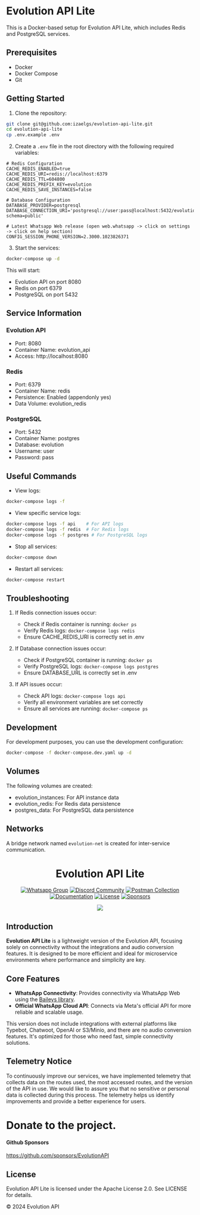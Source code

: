 # Evolution API Lite

This is a Docker-based setup for Evolution API Lite, which includes Redis and PostgreSQL services.

## Prerequisites

- Docker
- Docker Compose
- Git

## Getting Started

1. Clone the repository:
```bash
git clone git@github.com:izaelgs/evolution-api-lite.git
cd evolution-api-lite
cp .env.example .env
```

2. Create a `.env` file in the root directory with the following required variables:
```env
# Redis Configuration
CACHE_REDIS_ENABLED=true
CACHE_REDIS_URI=redis://localhost:6379
CACHE_REDIS_TTL=604800
CACHE_REDIS_PREFIX_KEY=evolution
CACHE_REDIS_SAVE_INSTANCES=false

# Database Configuration
DATABASE_PROVIDER=postgresql
DATABASE_CONNECTION_URI='postgresql://user:pass@localhost:5432/evolution?schema=public'

# Latest Whatsapp Web release (open web.whatsapp -> click on settings -> click on help section)
CONFIG_SESSION_PHONE_VERSION=2.3000.1023826371
```

3. Start the services:
```bash
docker-compose up -d
```

This will start:
- Evolution API on port 8080
- Redis on port 6379
- PostgreSQL on port 5432

## Service Information

### Evolution API
- Port: 8080
- Container Name: evolution_api
- Access: http://localhost:8080

### Redis
- Port: 6379
- Container Name: redis
- Persistence: Enabled (appendonly yes)
- Data Volume: evolution_redis

### PostgreSQL
- Port: 5432
- Container Name: postgres
- Database: evolution
- Username: user
- Password: pass

## Useful Commands

- View logs:
```bash
docker-compose logs -f
```

- View specific service logs:
```bash
docker-compose logs -f api    # For API logs
docker-compose logs -f redis  # For Redis logs
docker-compose logs -f postgres # For PostgreSQL logs
```

- Stop all services:
```bash
docker-compose down
```

- Restart all services:
```bash
docker-compose restart
```

## Troubleshooting

1. If Redis connection issues occur:
   - Check if Redis container is running: `docker ps`
   - Verify Redis logs: `docker-compose logs redis`
   - Ensure CACHE_REDIS_URI is correctly set in .env

2. If Database connection issues occur:
   - Check if PostgreSQL container is running: `docker ps`
   - Verify PostgreSQL logs: `docker-compose logs postgres`
   - Ensure DATABASE_URL is correctly set in .env

3. If API issues occur:
   - Check API logs: `docker-compose logs api`
   - Verify all environment variables are set correctly
   - Ensure all services are running: `docker-compose ps`

## Development

For development purposes, you can use the development configuration:
```bash
docker-compose -f docker-compose.dev.yaml up -d
```

## Volumes

The following volumes are created:
- evolution_instances: For API instance data
- evolution_redis: For Redis data persistence
- postgres_data: For PostgreSQL data persistence

## Networks

A bridge network named `evolution-net` is created for inter-service communication.

<h1 align="center">Evolution API Lite</h1>

<div align="center">

[![Whatsapp Group](https://img.shields.io/badge/Group-WhatsApp-%2322BC18)](https://evolution-api.com/whatsapp)
[![Discord Community](https://img.shields.io/badge/Discord-Community-blue)](https://evolution-api.com/discord)
[![Postman Collection](https://img.shields.io/badge/Postman-Collection-orange)](https://evolution-api.com/postman) 
[![Documentation](https://img.shields.io/badge/Documentation-Official-green)](https://doc.evolution-api.com)
[![License](https://img.shields.io/badge/license-Apache--2.0-blue)](./LICENSE)
[![Sponsors](https://img.shields.io/badge/Github-sponsor-orange)](https://github.com/sponsors/EvolutionAPI)

</div>
  
<div align="center"><img src="./public/images/cover.png"></div>

## Introduction

**Evolution API Lite** is a lightweight version of the Evolution API, focusing solely on connectivity without the integrations and audio conversion features. It is designed to be more efficient and ideal for microservice environments where performance and simplicity are key.

## Core Features

- **WhatsApp Connectivity**: Provides connectivity via WhatsApp Web using the [Baileys library](https://github.com/WhiskeySockets/Baileys).
- **Official WhatsApp Cloud API**: Connects via Meta's official API for more reliable and scalable usage.

This version does not include integrations with external platforms like Typebot, Chatwoot, OpenAI or S3/Minio, and there are no audio conversion features. It's optimized for those who need fast, simple connectivity solutions.

## Telemetry Notice

To continuously improve our services, we have implemented telemetry that collects data on the routes used, the most accessed routes, and the version of the API in use. We would like to assure you that no sensitive or personal data is collected during this process. The telemetry helps us identify improvements and provide a better experience for users.

# Donate to the project.

#### Github Sponsors

https://github.com/sponsors/EvolutionAPI

## License

Evolution API Lite is licensed under the Apache License 2.0. See LICENSE for details.

© 2024 Evolution API